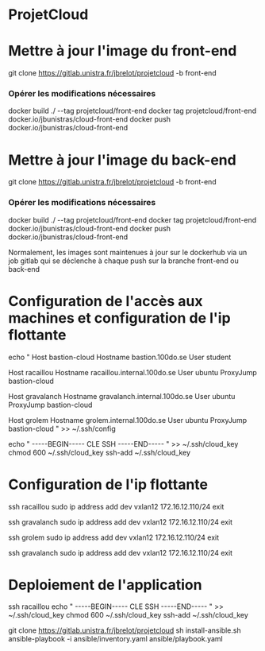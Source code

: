 # ProjetCloud


# Mettre à jour l'image du  front-end

git clone https://gitlab.unistra.fr/jbrelot/projetcloud -b front-end
### Opérer les modifications nécessaires
docker build ./ --tag projetcloud/front-end
docker tag projetcloud/front-end docker.io/jbunistras/cloud-front-end
docker push docker.io/jbunistras/cloud-front-end

# Mettre à jour l'image du back-end

git clone https://gitlab.unistra.fr/jbrelot/projetcloud -b front-end
### Opérer les modifications nécessaires
docker build ./ --tag projetcloud/front-end
docker tag projetcloud/front-end docker.io/jbunistras/cloud-front-end
docker push docker.io/jbunistras/cloud-front-end

Normalement, les images sont maintenues à jour sur le dockerhub 
via un job gitlab qui se déclenche à chaque push sur la branche front-end ou back-end

# Configuration de l'accès aux machines et configuration de l'ip flottante

echo "
Host bastion-cloud
    Hostname bastion.100do.se
    User student

Host racaillou
    Hostname racaillou.internal.100do.se
    User ubuntu
    ProxyJump bastion-cloud

Host gravalanch
    Hostname gravalanch.internal.100do.se
    User ubuntu
    ProxyJump bastion-cloud

Host grolem
    Hostname grolem.internal.100do.se
    User ubuntu
    ProxyJump bastion-cloud
" >> ~/.ssh/config

echo "
-----BEGIN-----
	CLE SSH
-----END-----
" >> ~/.ssh/cloud_key
chmod 600 ~/.ssh/cloud_key
ssh-add ~/.ssh/cloud_key


# Configuration de l'ip flottante

ssh racaillou
sudo ip address add dev vxlan12 172.16.12.110/24
exit

ssh gravalanch
sudo ip address add dev vxlan12 172.16.12.110/24
exit

ssh grolem
sudo ip address add dev vxlan12 172.16.12.110/24
exit

ssh gravalanch
sudo ip address add dev vxlan12 172.16.12.110/24
exit

# Deploiement de l'application

ssh racaillou
echo "
-----BEGIN-----
	CLE SSH
-----END-----
" >> ~/.ssh/cloud_key
chmod 600 ~/.ssh/cloud_key
ssh-add ~/.ssh/cloud_key

git clone https://gitlab.unistra.fr/jbrelot/projetcloud
sh install-ansible.sh
ansible-playbook -i ansible/inventory.yaml ansible/playbook.yaml

